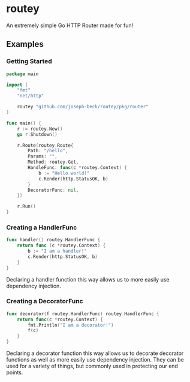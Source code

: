 # routey

An extremely simple Go HTTP Router made for fun!

## Examples

### Getting Started

```go
package main

import (
    "fmt"
    "net/http"

    routey "github.com/joseph-beck/routey/pkg/router"
)

func main() {
    r := routey.New()
    go r.Shutdown()

    r.Route(routey.Route{
        Path: "/hello",
        Params: "",
        Method: routey.Get,
        HandleFunc: func(c *routey.Context) {
            b := "Hello world!"
            c.Render(http.StatusOK, b)
        }
        DecoratorFunc: nil,
    })

    r.Run()
}

```

### Creating a HandlerFunc

```go
func handler() routey.HandlerFunc {
    return func (c *routey.Context) {
        b := "I am a handler!"
        c.Render(http.StatusOK, b)
    }
}
```

Declaring a handler function this way allows us to more easily use dependency injection.

### Creating a DecoratorFunc

```go
func decorator(f routey.HandlerFunc) routey.HandlerFunc {
    return func(c *routey.Context) {
        fmt.Println("I am a decorator!")
        f(c)
    }
}
```

Declaring a decorator function this way allows us to decorate decorator functions as well as more easily use dependency injection. They can be used for a variety of things, but commonly used in protecting our end points.
